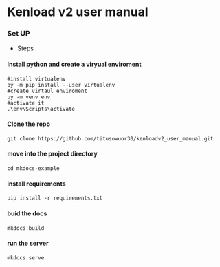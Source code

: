 # Kenload v2 user manual

### Set UP

- Steps

#### Install python and create a viryual enviroment

```shell
#install virtualenv
py -m pip install --user virtualenv
#create virtaul enviroment
py -m venv env
#activate it
.\env\Scripts\activate
```

#### Clone the repo

```shell
git clone https://github.com/titusowuor30/kenloadv2_user_manual.git
```

#### move into the project directory

```shell
cd mkdocs-example
```

#### install requirements

```shell
pip install -r requirements.txt
```

#### buid the docs

```script
mkdocs build
```

#### run the server

```shell
mkdocs serve
```
